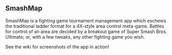 ## SmashMap

SmashMap is a fighting game tournament management app which eschews the traditional ladder format for a 4X-style area control meta-game. Battles for control of an area are decided by a breakout game of Super Smash Bros. Ultimate; or, with a few tweaks, any other fighting game you wish.

See the wiki for screenshots of the app in action!
